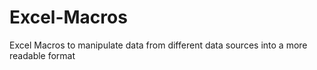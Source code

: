 # Excel-Macros
Excel Macros to manipulate data from different data sources into a more readable format
